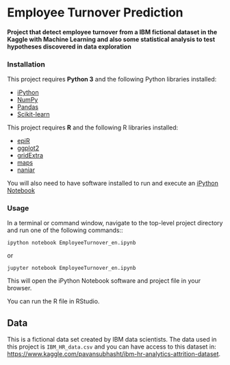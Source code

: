 # Employee Turnover Prediction

#### Project that detect employee turnover from a IBM fictional dataset in the Kaggle with Machine Learning and also some statistical analysis to test hypotheses discovered in data exploration

### Installation 
This project requires **Python 3** and the following Python libraries installed:

- [iPython](https://ipython.org/)
- [NumPy](http://www.numpy.org/)
- [Pandas](http://pandas.pydata.org/)
- [Scikit-learn](http://scikit-learn.org/stable/)

This project requires **R** and the following R libraries installed:

- [epiR](https://cran.r-project.org/web/packages/epiR/index.html)
- [ggplot2](https://cran.r-project.org/web/packages/ggplot2/index.html)
- [gridExtra](https://cran.r-project.org/web/packages/gridExtra/index.html)
- [maps](https://cran.r-project.org/web/packages/maps/index.html)
- [naniar](https://cran.r-project.org/web/packages/naniar/vignettes/getting-started-w-naniar.html)

You will also need to have software installed to run and execute an [iPython Notebook](http://ipython.org/notebook.html)

### Usage
In a terminal or command window, navigate to the top-level project directory and run one of the following commands::

```ipython notebook EmployeeTurnover_en.ipynb```  

or

```jupyter notebook EmployeeTurnover_en.ipynb```

This will open the iPython Notebook software and project file in your browser.

You can run the R file in RStudio.

## Data

This is a fictional data set created by IBM data scientists. The data used in this project is `IBM_HR_data.csv` and you can have access to this dataset in: https://www.kaggle.com/pavansubhasht/ibm-hr-analytics-attrition-dataset.

